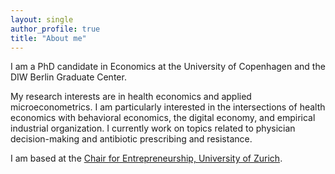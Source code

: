 ```yaml
---
layout: single
author_profile: true
title: "About me"
---
```



I am a PhD candidate in Economics at the University of Copenhagen and the DIW Berlin Graduate Center.

My research interests are in health economics and applied microeconometrics. I am particularly interested in the intersections of health economics with behavioral economics, the digital economy, and empirical industrial organization. I currently work on topics related to physician decision-making and antibiotic prescribing and resistance.

I am based at the [Chair for Entrepreneurship, University of Zurich].

[//]: # (Links)

   [DIW Berlin Graduate Center]: <https://www.diw.de/sixcms/detail.php?id=diw_01.c.564116.en>
   [Berlin School of Economics]: <https://www.berlin-econ.de/>
   [University of Copenhagen]: <https://www.economics.ku.dk/staff/vip/?id=661700&vis=medarbejder>
   [BCCP Berlin]: <https://www.bccp-berlin.de/>
   [Haas School of Business at the University of California, Berkeley]: <https://haas.berkeley.edu/scholars/current-visiting-scholars/>
   [Chair for Entrepreneurship, University of Zurich]: <https://www.business.uzh.ch/en/research/professorships/entrepreneurship/team/Shan-Huang.html>
